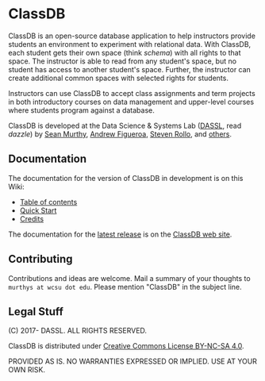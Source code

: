 # ClassDB

ClassDB is an open-source database application to help instructors provide students an environment to experiment with relational data. With ClassDB, each student gets their own space (think _schema_) with all rights to that space. The instructor is able to read from any student's space, but no student has access to another student's space. Further, the instructor can create additional common spaces with selected rights for students.

Instructors can use ClassDB to accept class assignments and term projects in both introductory courses on data management and upper-level courses where students program against a database.

ClassDB is developed at the Data Science & Systems Lab ([DASSL](http://dassl.github.io/), read _dazzle_) by [Sean Murthy](http://sites.wcsu.edu/murthys/), [Andrew Figueroa](https://github.com/afig), [Steven Rollo](https://github.com/srrollo), and [others](Credits).

## Documentation

The documentation for the version of ClassDB in development is on this Wiki:
* [Table of contents](Table-of-Contents)
* [Quick Start](Introduction#quick-start)
* [Credits](Credits)

The documentation for the [latest release](https://github.com/DASSL/ClassDB/releases/latest) is on the [ClassDB web site](https://dassl.github.io/ClassDB/).

## Contributing

Contributions and ideas are welcome. Mail a summary of your thoughts to `murthys at wcsu dot edu`. Please mention "ClassDB" in the subject line.

## Legal Stuff

(C) 2017- DASSL. ALL RIGHTS RESERVED.

ClassDB is distributed under [Creative Commons License BY-NC-SA 4.0](https://creativecommons.org/licenses/by-nc-sa/4.0/).

PROVIDED AS IS. NO WARRANTIES EXPRESSED OR IMPLIED. USE AT YOUR OWN RISK.
